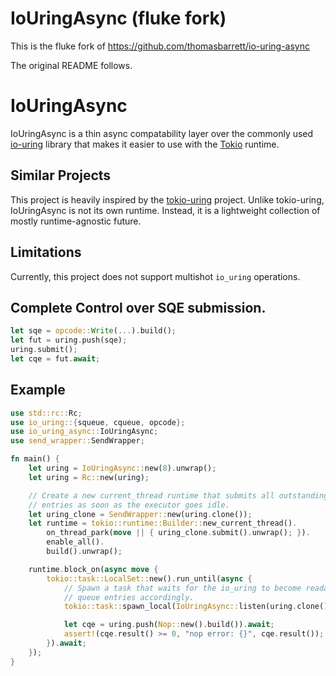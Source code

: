 # IoUringAsync (fluke fork)

This is the fluke fork of <https://github.com/thomasbarrett/io-uring-async>

The original README follows.

# IoUringAsync

IoUringAsync is a thin async compatability layer over the commonly used
[io-uring](https://github.com/tokio-rs/io-uring) library that makes it
easier to use with the [Tokio](https://github.com/tokio-rs/tokio) runtime.

## Similar Projects
This project is heavily inspired by the [tokio-uring](https://github.com/tokio-rs/tokio-uring)
project. Unlike tokio-uring, IoUringAsync is not its own runtime. Instead, it
is a lightweight collection of mostly runtime-agnostic future.

## Limitations
Currently, this project does not support multishot `io_uring` operations.

## Complete Control over SQE submission.
```rust
let sqe = opcode::Write(...).build();
let fut = uring.push(sqe);
uring.submit();
let cqe = fut.await;
```

## Example

```rust
use std::rc::Rc;
use io_uring::{squeue, cqueue, opcode};
use io_uring_async::IoUringAsync;
use send_wrapper::SendWrapper;

fn main() {
    let uring = IoUringAsync::new(8).unwrap();
    let uring = Rc::new(uring);

    // Create a new current_thread runtime that submits all outstanding submission queue
    // entries as soon as the executor goes idle.
    let uring_clone = SendWrapper::new(uring.clone());
    let runtime = tokio::runtime::Builder::new_current_thread().
        on_thread_park(move || { uring_clone.submit().unwrap(); }).
        enable_all().
        build().unwrap();

    runtime.block_on(async move {
        tokio::task::LocalSet::new().run_until(async {
            // Spawn a task that waits for the io_uring to become readable and handles completion
            // queue entries accordingly.
            tokio::task::spawn_local(IoUringAsync::listen(uring.clone()));

            let cqe = uring.push(Nop::new().build()).await;
            assert!(cqe.result() >= 0, "nop error: {}", cqe.result());
        }).await;
    });
}
```
